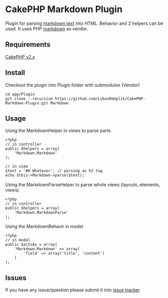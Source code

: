 # CakePHP Markdown Plugin

Plugin for parsing [markdown text](http://daringfireball.net/) into HTML. Behavior and 2 helpers can be used.
It uses PHP [markdown](https://github.com/michelf/php-markdown) as vendor.


## Requirements

[CakePHP v2.x](https://github.com/cakephp/cakephp)   


## Install

Checkout the plugin into Plugin folder with submodules (Vendor)

	cd app/Plugin
	git clone --recursive https://github.com/LubosRemplik/CakePHP-Markdown-Plugin.git Markdown

## Usage

Using the MarkdownHelper in views to parse parts

	<?php
	// in controller
	public $helpers = array(
		'Markdown.Markdown'
	);

	// in view
	$text = '## Whatever'; // parsing as h2 tag
	echo $this->Markdown->parse($text);

Using the MarkdownParseHelper to parse whole views (layouts, elements, views)

	<?php
	// in controller
	public $helpers = array(
		'Markdown.MarkdownParse'
	);

Using the MarkdownBehavir in model
	
	<?php
	// in model
	public $actsAs = array(
		'Markdown.Markdown' => array(
			'field' => array('title', 'content')
		)
	);

## Issues

If you have any issue/question please submit it into [issue tracker](https://github.com/LubosRemplik/CakePHP-Markdown-Plugin/issues)
